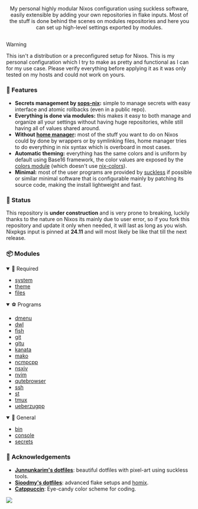 
<p align="center">
My personal highly modular Nixos configuration using suckless software, easily extensible by adding your own repositories in flake inputs. Most of the stuff is done behind the scenes on modules repositories and here you can set up high-level settings exported by modules.
</p>

##

<!-- ### 🖼️ Screenshots -->

> [!WARNING] 
> This isn't a distribution or a preconfigured setup for Nixos. 
> This is my personal configuration which I try to make as 
> pretty and functional as I can for my use case. 
> Please verify everything before applying it as it was 
> only tested on my hosts and could not work on yours.


### 🚀 Features

- **Secrets management by [sops-nix](https://github.com/mic92/sops-nix):** simple to manage secrets with easy interface and atomic rollbacks (even in a public repo).
- **Everything is done via modules:** this makes it easy to both manage and organize all your settings without having huge repositories, while still having all of values shared around.
- **Without [home manager](https://github.com/nix-community/home-manager):** most of the stuff you want to do on Nixos could by done by wrappers or by symlinking files, home manager tries to do everything in nix syntax which is overboard in most cases.
- **Automatic theming:** everything has the same colors and is uniform by default using Base16 framework, the color values are exposed by the [colors module](https://github.com/efettf/colors) (which doesn't use [nix-colors](https://github.com/Misterio77/nix-colors)).
- **Minimal:** most of the user programs are provided by [suckless](https://suckless.org) if possible or similar minimal software that is configurable mainly by patching its source code, making the install lightweight and fast.


### 🚧 Status

This repository is **under construction** and is very prone to breaking, luckily thanks to the nature on Nixos its mainly due to user error, so if you fork this repository and update it only when needed, it will last as long as you wish. Nixpkgs input is pinned at **24.11** and will most likely be like that till the next release.


### 📦 Modules

<details open><summary>🐚 Required</summary>

- [system](modules/system)
- [theme](modules/theme)
- [files](modules/files)

</details>

<details open><summary>⚽ Programs</summary>

- [dmenu](programs/dmenu)
- [dwl](programs/dwl)
- [fish](programs/fish)
- [git](programs/git)
- [gitu](programs/gitu)
- [kanata](programs/kanata)
- [mako](programs/mako)
- [ncmpcpp](programs/ncmpcpp)
- [nsxiv](programs/nsxiv)
- [nvim](programs/nvim)
- [qutebrowser](programs/qutebrowser)
- [ssh](programs/ssh)
- [st](programs/st)
- [tmux](programs/tmux)
- [ueberzugpp](programs/ueberzugpp)

</details>

<details open><summary>🧭 General</summary>

- [bin](general/bin)
- [console](general/console)
- [secrets](general/secrets)

</details>


### 🌟 Acknowledgements

- **[Junnunkarim's dotfiles](https://github.com/junnunkarim/dotfiles_home)**: beautiful dotfiles with pixel-art using suckless tools.
- **[Sioodmy's dotfiles](https://github.com/sioodmy/dotfiles)**: advanced flake setups and [homix](https://github.com/sioodmy/homix).
- **[Catppuccin](https://github.com/catppuccin/catppuccin)**: Eye-candy color scheme for coding.


<img src="https://raw.githubusercontent.com/catppuccin/catppuccin/c9d3d7de6ab8cb2609b37c4b79b026a2c7784b6f/assets/footers/gray0_ctp_on_line.svg?sanitize=true" />
